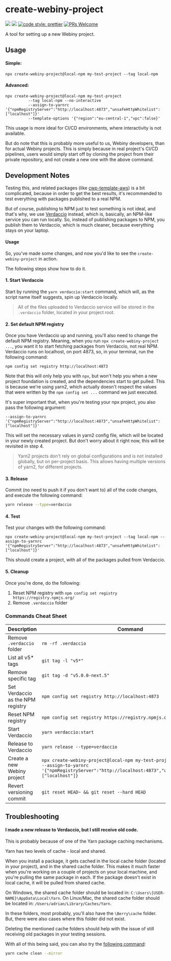 # create-webiny-project

[![](https://img.shields.io/npm/dw/create-webiny-project.svg)](https://www.npmjs.com/package/create-webiny-project)
[![](https://img.shields.io/npm/v/create-webiny-project.svg)](https://www.npmjs.com/package/create-webiny-project)
[![code style: prettier](https://img.shields.io/badge/code_style-prettier-ff69b4.svg?style=flat-square)](https://github.com/prettier/prettier)
[![PRs Welcome](https://img.shields.io/badge/PRs-welcome-brightgreen.svg?style=flat-square)](http://makeapullrequest.com)

A tool for setting up a new Webiny project.

## Usage

#### Simple:

```
npx create-webiny-project@local-npm my-test-project --tag local-npm
```

#### Advanced:

```
npx create-webiny-project@local-npm my-test-project
          --tag local-npm --no-interactive
          --assign-to-yarnrc '{"npmRegistryServer":"http://localhost:4873","unsafeHttpWhitelist":["localhost"]}'
          --template-options '{"region":"eu-central-1","vpc":false}'
```

This usage is more ideal for CI/CD environments, where interactivity is not available.

But do note that this is probably more useful to us, Webiny developers, than for actual Webiny projects. This is simply
because in real project's CI/CD pipelines, users would simply start off by cloning the project from their private
repository, and not create a new one with the above command.

## Development Notes

Testing this, and related packages (like [cwp-template-aws](./../cwp-template-aws)) is a bit complicated, because in
order to get the best results, it's recommended to test everything with packages published to a real NPM.

But of course, publishing to NPM just to test something is not ideal, and that's why, we
use [Verdaccio](https://verdaccio.org/) instead, which is, basically, an NPM-like service you can run locally. So,
instead of publishing packages to NPM, you publish them to Verdaccio, which is much cleaner, because everything stays on
your laptop.

#### Usage

So, you've made some changes, and now you'd like to see the `create-webiny-project` in action.

The following steps show how to do it.

#### 1. Start Verdaccio

Start by running the `yarn verdaccio:start` command, which will, as the script name itself suggests, spin up Verdaccio
locally.

> All of the files uploaded to Verdaccio service will be stored in the `.verdaccio` folder, located in your project
> root.

#### 2. Set default NPM registry

Once you have Verdaccio up and running, you'll also need to change the default NPM registry. Meaning, when you
run `npx create-webiny-project ...`, you want it to start fetching packages from Verdaccio, not real NPM. Verdaccio runs
on localhost, on port 4873, so, in your terminal, run the following command:

```
npm config set registry http://localhost:4873
```

Note that this will only help you with `npx`, but won't help you when a new project foundation is created, and the
dependencies start to get pulled. This is because we're using yarn2, which actually doesn't respect the values that were
written by the `npm config set ...` command we just executed.

It's super important that, when you're testing your npx project, you also pass the following argument:

```
--assign-to-yarnrc '{"npmRegistryServer":"http://localhost:4873","unsafeHttpWhitelist":["localhost"]}'
```

This will set the necessary values in yarn2 config file, which will be located in your newly created project. But don't
worry about it right now, this will be revisited in step 4.

> Yarn2 projects don't rely on global configurations and is not installed globally, but on per-project basis. This
> allows having multiple versions of yarn2, for different projects.

#### 3. Release

Commit (no need to push it if you don't want to) all of the code changes, and execute the following command:

```bash
yarn release --type=verdaccio
```

#### 4. Test

Test your changes with the following command:

```
npx create-webiny-project@local-npm my-test-project --tag local-npm --assign-to-yarnrc '{"npmRegistryServer":"http://localhost:4873","unsafeHttpWhitelist":["localhost"]}'
```

This should create a project, with all of the packages pulled from Verdaccio.

#### 5. Cleanup

Once you're done, do the following:

1. Reset NPM registry with `npm config set registry https://registry.npmjs.org/`
2. Remove `.verdaccio` folder

### Commands Cheat Sheet

| Description                       | Command                                                                                                                                                                     |
|-----------------------------------|-----------------------------------------------------------------------------------------------------------------------------------------------------------------------------|
| Remove `.verdaccio` folder        | `rm -rf .verdaccio`                                                                                                                                                         |
| List all v5\* tags                | `git tag -l "v5*"`                                                                                                                                                          |
| Remove specific tag               | `git tag -d "v5.0.0-next.5"`                                                                                                                                                |
| Set Verdaccio as the NPM registry | `npm config set registry http://localhost:4873`                                                                                                                             |
| Reset NPM registry                | `npm config set registry https://registry.npmjs.org/`                                                                                                                       |
| Start Verdaccio                   | `yarn verdaccio:start`                                                                                                                                                      |
| Release to Verdaccio              | `yarn release --type=verdaccio`                                                                                                                                             |                                                                                                                                 |
| Create a new Webiny project       | `npx create-webiny-project@local-npm my-test-project --tag local-npm --assign-to-yarnrc '{"npmRegistryServer":"http://localhost:4873","unsafeHttpWhitelist":["localhost"]}` |
| Revert versioning commit          | `git reset HEAD~ && git reset --hard HEAD`                                                                                                                                  |

## Troubleshooting

#### I made a new release to Verdaccio, but I still receive old code.

This is probably because of one of the Yarn package caching mechanisms.

Yarn has two levels of cache - local and shared.

When you install a package, it gets cached in the local cache folder (located in your project), and in the shared cache
folder. This makes it much faster when you're working on a couple of projects on your local machine, and you're pulling
the same package in each. If the package doesn't exist in local cache, it will be pulled from shared cache.

On Windows, the shared cache folder should be located in: `C:\Users\{USER-NAME}\AppData\Local\Yarn`.
On Linux/Mac, the shared cache folder should be located in: `/Users/adrian/Library/Caches/Yarn`.

In these folders, most probably, you'll also have the `\Berry\cache` folder. But, there were also cases where this
folder did not exist.

Deleting the mentioned cache folders should help with the issue of still receiving old packages in your testing
sessions.

With all of this being said, you can also try
the [following command](https://yarnpkg.com/features/offline-cache#cleaning-the-cache):

```bash
yarn cache clean --mirror
````
